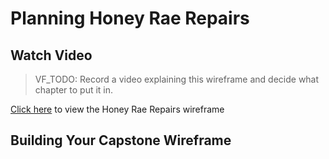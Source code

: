 # Planning Honey Rae Repairs

## Watch Video
> VF_TODO: Record a video explaining this wireframe and decide what chapter to put it in.

[Click here](https://miro.com/app/board/uXjVMucRFUc=/?share_link_id=556612065166) to view the Honey Rae Repairs wireframe

## Building Your Capstone Wireframe